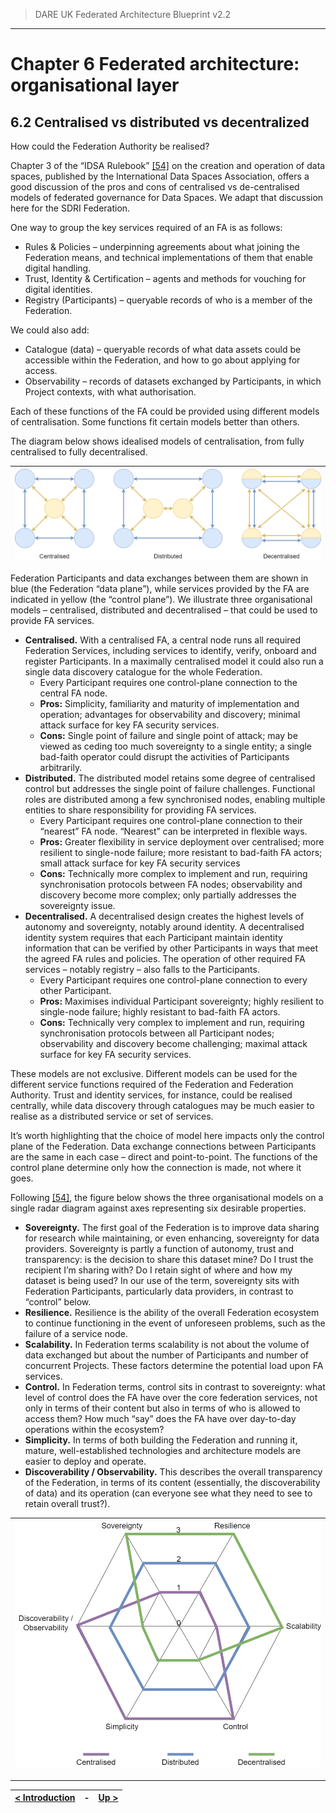 > DARE UK Federated Architecture Blueprint  v2.2
----

# Chapter 6 Federated architecture: organisational layer
## 6.2 Centralised vs distributed vs decentralized

How could the Federation Authority be realised?

Chapter 3 of the “IDSA Rulebook” [[54]](../References.md#ref-54) on the creation and operation of data spaces, published by the International Data Spaces Association, offers a good discussion of the pros and cons of centralised vs de-centralised models of federated governance for Data Spaces. We adapt that discussion here for the SDRI Federation.

One way to group the key services required of an FA is as follows:
 * Rules & Policies – underpinning agreements about what joining the Federation means, and technical implementations of them that enable digital handling.
 * Trust, Identity & Certification – agents and methods for vouching for digital identities.
 * Registry (Participants) – queryable records of who is a member of the Federation.

We could also add:
 * Catalogue (data) – queryable records of what data assets could be accessible within the Federation, and how to go about applying for access.
 * Observability – records of datasets exchanged by Participants, in which Project contexts, with what authorisation.

Each of these functions of the FA could be provided using different models of centralisation. Some functions fit certain models better than others.

The diagram below shows idealised models of centralisation, from fully centralised to fully decentralised.

| ![](../assets/images/stakeholder-map-De-centralised.drawio.png) |
| ---- |

Federation Participants and data exchanges between them are shown in blue (the Federation “data plane”), while services provided by the FA are indicated in yellow (the “control plane”). We illustrate three organisational models – centralised, distributed and decentralised – that could be used to provide FA services. 

 * **Centralised.** With a centralised FA, a central node runs all required Federation Services, including services to identify, verify, onboard and register Participants. In a maximally centralised model it could also run a single data discovery catalogue for the whole Federation.
   - Every Participant requires one control-plane connection to the central FA node.
   - **Pros:** Simplicity, familiarity and maturity of implementation and operation; advantages for observability and discovery; minimal attack surface for key FA security services.
   - **Cons:** Single point of failure and single point of attack; may be viewed as ceding too much sovereignty to a single entity; a single bad-faith operator could disrupt the activities of Participants arbitrarily.
 * **Distributed.** The distributed model retains some degree of centralised control but addresses the single point of failure challenges. Functional roles are distributed among a few synchronised nodes, enabling multiple entities to share responsibility for providing FA services.
   - Every Participant requires one control-plane connection to their “nearest” FA node. “Nearest” can be interpreted in flexible ways.
   - **Pros:** Greater flexibility in service deployment over centralised; more resilient to single-node failure; more resistant to bad-faith FA actors; small attack surface for key FA security services
   - **Cons:** Technically more complex to implement and run, requiring synchronisation protocols between FA nodes; observability and discovery become more complex; only partially addresses the sovereignty issue.
 * **Decentralised.** A decentralised design creates the highest levels of autonomy and sovereignty, notably around identity. A decentralised identity system requires that each Participant maintain identity information that can be verified by other Participants in ways that meet the agreed FA rules and policies. The operation of other required FA services – notably registry – also falls to the Participants.
   - Every Participant requires one control-plane connection to every other Participant.
   - **Pros:** Maximises individual Participant sovereignty; highly resilient to single-node failure; highly resistant to bad-faith FA actors.
   - **Cons:** Technically very complex to implement and run, requiring synchronisation protocols between all Participant nodes; observability and discovery become challenging; maximal attack surface for key FA security services.

These models are not exclusive. Different models can be used for the different service functions required of the Federation and Federation Authority. Trust and identity services, for instance, could be realised centrally, while data discovery through catalogues may be much easier to realise as a distributed service or set of services.

It’s worth highlighting that the choice of model here impacts only the control plane of the Federation. Data exchange connections between Participants are the same in each case – direct and point-to-point. The functions of the control plane determine only how the connection is made, not where it goes.

Following [[54]](../References.md#ref-54), the figure below shows the three organisational models on a single radar diagram against axes representing six desirable properties.

 * **Sovereignty.** The first goal of the Federation is to improve data sharing for research while maintaining, or even enhancing, sovereignty for data providers. Sovereignty is partly a function of autonomy, trust and transparency: is the decision to share this dataset mine? Do I trust the recipient I’m sharing with? Do I retain sight of where and how my dataset is being used? In our use of the term, sovereignty sits with Federation Participants, particularly data providers, in contrast to “control” below.
 * **Resilience.** Resilience is the ability of the overall Federation ecosystem to continue functioning in the event of unforeseen problems, such as the failure of a service node.
 * **Scalability.** In Federation terms scalability is not about the volume of data exchanged but about the number of Participants and number of concurrent Projects. These factors determine the potential load upon FA services.
 * **Control.** In Federation terms, control sits in contrast to sovereignty: what level of control does the FA have over the core federation services, not only in terms of their content but also in terms of who is allowed to access them? How much “say” does the FA have over day-to-day operations within the ecosystem?
 * **Simplicity.** In terms of both building the Federation and running it, mature, well-established technologies and architecture models are easier to deploy and operate. 
 * **Discoverability / Observability.** This describes the overall transparency of the Federation, in terms of its content (essentially, the discoverability of data) and its operation (can everyone see what they need to see to retain overall trust?). 

| ![](../assets/images/stakeholder-map-Spiderweb.drawio.png) |
| ---- |



----

| [< Introduction](6_1_Introduction.md) | - | [Up >](../) |
| ---- | ---- | ---- |




